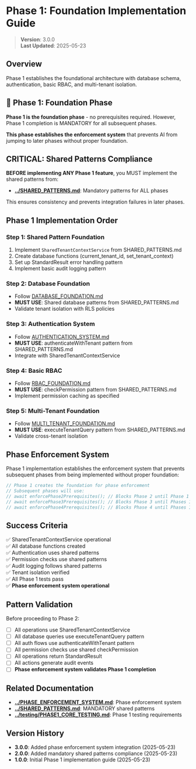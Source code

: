 
# Phase 1: Foundation Implementation Guide

> **Version**: 3.0.0  
> **Last Updated**: 2025-05-23

## Overview

Phase 1 establishes the foundational architecture with database schema, authentication, basic RBAC, and multi-tenant isolation.

## 🚀 Phase 1: Foundation Phase

**Phase 1 is the foundation phase** - no prerequisites required. However, Phase 1 completion is MANDATORY for all subsequent phases.

**This phase establishes the enforcement system** that prevents AI from jumping to later phases without proper foundation.

## CRITICAL: Shared Patterns Compliance

**BEFORE implementing ANY Phase 1 feature**, you MUST implement the shared patterns from:
- **[../SHARED_PATTERNS.md](../SHARED_PATTERNS.md)**: Mandatory patterns for ALL phases

This ensures consistency and prevents integration failures in later phases.

## Phase 1 Implementation Order

### Step 1: Shared Pattern Foundation
1. Implement `SharedTenantContextService` from SHARED_PATTERNS.md
2. Create database functions (current_tenant_id, set_tenant_context)
3. Set up StandardResult<T> error handling pattern
4. Implement basic audit logging pattern

### Step 2: Database Foundation
- Follow [DATABASE_FOUNDATION.md](DATABASE_FOUNDATION.md)
- **MUST USE**: Shared database patterns from SHARED_PATTERNS.md
- Validate tenant isolation with RLS policies

### Step 3: Authentication System
- Follow [AUTHENTICATION_SYSTEM.md](AUTHENTICATION_SYSTEM.md)
- **MUST USE**: authenticateWithTenant pattern from SHARED_PATTERNS.md
- Integrate with SharedTenantContextService

### Step 4: Basic RBAC
- Follow [RBAC_FOUNDATION.md](RBAC_FOUNDATION.md)
- **MUST USE**: checkPermission pattern from SHARED_PATTERNS.md
- Implement permission caching as specified

### Step 5: Multi-Tenant Foundation
- Follow [MULTI_TENANT_FOUNDATION.md](MULTI_TENANT_FOUNDATION.md)
- **MUST USE**: executeTenantQuery pattern from SHARED_PATTERNS.md
- Validate cross-tenant isolation

## Phase Enforcement System

Phase 1 implementation establishes the enforcement system that prevents subsequent phases from being implemented without proper foundation:

```typescript
// Phase 1 creates the foundation for phase enforcement
// Subsequent phases will use:
// await enforcePhase2Prerequisites(); // Blocks Phase 2 until Phase 1 complete
// await enforcePhase3Prerequisites(); // Blocks Phase 3 until Phases 1-2 complete
// await enforcePhase4Prerequisites(); // Blocks Phase 4 until Phases 1-3 complete
```

## Success Criteria

✅ SharedTenantContextService operational  
✅ All database functions created  
✅ Authentication uses shared patterns  
✅ Permission checks use shared patterns  
✅ Audit logging follows shared patterns  
✅ Tenant isolation verified  
✅ All Phase 1 tests pass  
✅ **Phase enforcement system operational**

## Pattern Validation

Before proceeding to Phase 2:
- [ ] All operations use SharedTenantContextService
- [ ] All database queries use executeTenantQuery pattern
- [ ] All auth flows use authenticateWithTenant pattern
- [ ] All permission checks use shared checkPermission
- [ ] All operations return StandardResult<T>
- [ ] All actions generate audit events
- [ ] **Phase enforcement system validates Phase 1 completion**

## Related Documentation

- **[../PHASE_ENFORCEMENT_SYSTEM.md](../PHASE_ENFORCEMENT_SYSTEM.md)**: Phase enforcement system
- **[../SHARED_PATTERNS.md](../SHARED_PATTERNS.md)**: MANDATORY shared patterns
- **[../testing/PHASE1_CORE_TESTING.md](../testing/PHASE1_CORE_TESTING.md)**: Phase 1 testing requirements

## Version History

- **3.0.0**: Added phase enforcement system integration (2025-05-23)
- **2.0.0**: Added mandatory shared patterns compliance (2025-05-23)
- **1.0.0**: Initial Phase 1 implementation guide (2025-05-23)
